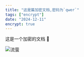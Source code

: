 ```yaml
---
title: "这是篇加密文档,密码为`qwer`"
tags: ["encrypt"]
date: "2024-12-11"
encrypt: true
---
```


这是一个加密的文档 🎉

![流萤](https://upload.wikimedia.org/wikipedia/zh/9/98/Firefly_in_Honkai_Star_Rail.png)
